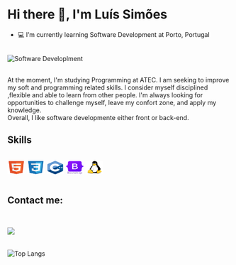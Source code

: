 <h1>Hi there 👋, I'm Luís Simões</h1>

- 💻 I’m currently learning Software Development at Porto, Portugal<br><br>

![Software Developlment](https://media.istockphoto.com/id/857419338/photo/man-sitting-at-desk-and-working-on-laptop-at-night.jpg?s=612x612&w=0&k=20&c=PljluDRtQ2gTiPf1N2Z0W2p8nvxkXQy0P7NjDp4AYuw=)

<br>At the moment, I'm studying Programming at ATEC. I am seeking to improve my soft and programming related skills. I consider myself disciplined ,flexible and able to learn from other people. I'm always looking for opportunities  to challenge myself, leave my confort zone, and apply my knowledge.<br>
Overall, I like software developmente either front or back-end.

<h2 color:'blue'>Skills</h2>
<div style="display: inline_block"><br>
  <img align="center" alt="LS-HTML" height="30" width="40" src="https://raw.githubusercontent.com/devicons/devicon/master/icons/html5/html5-original.svg">
  <img align="center" alt="LS-CSS" height="30" width="40" src="https://raw.githubusercontent.com/devicons/devicon/master/icons/css3/css3-original.svg">
  <img align="center" alt="LS-C++" height="30" width="40" src="https://raw.githubusercontent.com/devicons/devicon/master/icons/cplusplus/cplusplus-original.svg">
  <img align="center" alt="LS-BOOTSTRAP" height="30" width="40" src="https://raw.githubusercontent.com/devicons/devicon/master/icons/bootstrap/bootstrap-original-wordmark.svg">
  <img align="center" alt="LS-LINUX" height="30" width="40" src="https://raw.githubusercontent.com/devicons/devicon/master/icons/linux/linux-original.svg"><br><br>

</div>

<h2 color:'blue'>Contact me:</h2><br>

[<img src="https://img.shields.io/badge/-LinkedIn-%230077B5?style=for-the-badge&logo=linkedin&logoColor=white">](https://www.linkedin.com/in/luís-simões-383bb1260)
<br><br>

![Top Langs](https://github-readme-stats.vercel.app/api/top-langs/?username=Luismcs&layout=compact)

<!--
**Luismcs/Luismcs** is a ✨ _special_ ✨ repository because its `README.md` (this file) appears on your GitHub profile.

Here are some ideas to get you started:

- 🔭 I’m currently working on ...
- 🌱 I’m currently learning ...
- 👯 I’m looking to collaborate on ...
- 🤔 I’m looking for help with ...
- 💬 Ask me about ...
- 📫 How to reach me: ...
- 😄 Pronouns: ...
- ⚡ Fun fact: ...
-->
